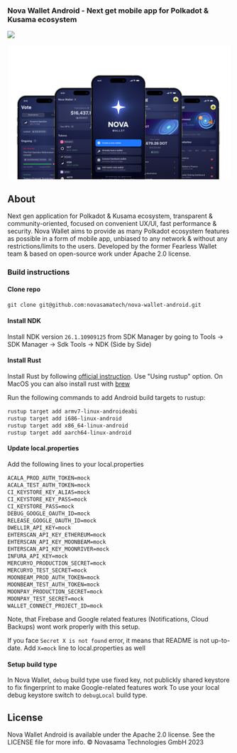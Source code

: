 ### Nova Wallet Android - Next get mobile app for Polkadot & Kusama ecosystem

[![](https://img.shields.io/twitter/follow/NovaWalletApp?label=Follow&style=social)](https://twitter.com/NovaWalletApp)

![logo](/docs/Nova_GitHub.png)

## About
Next gen application for Polkadot & Kusama ecosystem, transparent & community-oriented, focused on convenient UX/UI, fast performance & security.
Nova Wallet aims to provide as many Polkadot ecosystem features as possible in a form of mobile app, unbiased to any network & without any restrictions/limits to the users.
Developed by the former Fearless Wallet team & based on open-source work under Apache 2.0 license.

### Build instructions

#### Clone repo

```
git clone git@github.com:novasamatech/nova-wallet-android.git
```

#### Install NDK

Install NDK version `26.1.10909125` from SDK Manager by going to Tools -> SDK Manager -> Sdk Tools -> NDK (Side by Side)

#### Install Rust

Install Rust by following [official instruction](https://www.rust-lang.org/tools/install). Use "Using rustup" option. On MacOS you can also install rust with [brew](https://formulae.brew.sh/formula/rust)

Run the following commands to add Android build targets to rustup:

```
rustup target add armv7-linux-androideabi
rustup target add i686-linux-android
rustup target add x86_64-linux-android
rustup target add aarch64-linux-android
```

#### Update local.properties

Add the following lines to your local.properties

```
ACALA_PROD_AUTH_TOKEN=mock
ACALA_TEST_AUTH_TOKEN=mock
CI_KEYSTORE_KEY_ALIAS=mock
CI_KEYSTORE_KEY_PASS=mock
CI_KEYSTORE_PASS=mock
DEBUG_GOOGLE_OAUTH_ID=mock
RELEASE_GOOGLE_OAUTH_ID=mock
DWELLIR_API_KEY=mock
EHTERSCAN_API_KEY_ETHEREUM=mock
EHTERSCAN_API_KEY_MOONBEAM=mock
EHTERSCAN_API_KEY_MOONRIVER=mock
INFURA_API_KEY=mock
MERCURYO_PRODUCTION_SECRET=mock
MERCURYO_TEST_SECRET=mock
MOONBEAM_PROD_AUTH_TOKEN=mock
MOONBEAM_TEST_AUTH_TOKEN=mock
MOONPAY_PRODUCTION_SECRET=mock
MOONPAY_TEST_SECRET=mock
WALLET_CONNECT_PROJECT_ID=mock
```
Note, that Firebase and Google related features (Notifications, Cloud Backups) wont work properly with this setup.

If you face `Secret X is not found` error, it means that README is not up-to-date. Add `X=mock` line to local.properties as well

#### Setup build type

In Nova Wallet, `debug` build type use fixed key, not publickly shared keystore to fix fingerprint to make Google-related features work
To use your local debug keystore switch to `debugLocal` build type.

## License
Nova Wallet Android is available under the Apache 2.0 license. See the LICENSE file for more info.
© Novasama Technologies GmbH 2023
